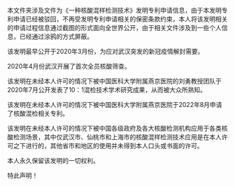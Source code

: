 本文件夹涉及文件为《一种核酸混样检测技术》发明专利申请信息，由于本发明专利申请已经被驳回，不再受发明专利申请相关的保密条款约束，本人将该发明相关的申请过程信息通过截图的形式面向全世界公开，由于相关文件涉及到一些个人信息，已经通过涂鸦的方式屏蔽。

  该发明最早公开于2020年3月份，为应对武汉突发的新冠疫情解封需要。
  
 2020年4月份武汉开展了首次全员核酸筛查。
 
  该发明在未经本人许可的情况下被中国医科大学附属燕京医院的刘勇教授团队于2020年7月公开发表了10：1混检技术学术研究成果，从而被大众所熟知。

该发明在未经本人许可的情况下被中国医科大学附属燕京医院于2022年8月申请了核酸混检相关专利。

该发明在未经本人许可的情况下被中国各级政府及各大核酸检测机构应用于各类核酸检测场景，其中仅武汉市、仙桃市和上海市的核酸混样检测技术应用是在本人许可之下进行的，其他省市和地区的使用并未得到本人口头或书面的许可。

本人永久保留该发明的一切权利。

特此声明！
